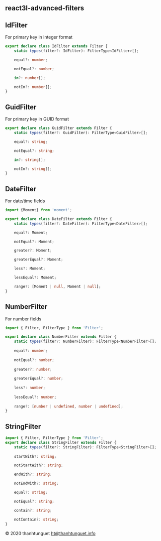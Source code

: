 react3l-advanced-filters
------------------------

## IdFilter

For primary key in integer format

```typescript
export declare class IdFilter extends Filter {
    static types(filter?: IdFilter): FilterType<IdFilter>[];

    equal?: number;

    notEqual?: number;

    in?: number[];

    notIn?: number[];
}
```

## GuidFilter

For primary key in GUID format

```typescript
export declare class GuidFilter extends Filter {
    static types(filter?: GuidFilter): FilterType<GuidFilter>[];

    equal?: string;

    notEqual?: string;

    in?: string[];

    notIn?: string[];
}
```

## DateFilter

For date/time fields

```typescript
import {Moment} from 'moment';

export declare class DateFilter extends Filter {
    static types(filter?: DateFilter): FilterType<DateFilter>[];

    equal?: Moment;

    notEqual?: Moment;

    greater?: Moment;

    greaterEqual?: Moment;

    less?: Moment;

    lessEqual?: Moment;

    range?: [Moment | null, Moment | null];
}
```

## NumberFilter

For number fields

```typescript
import { Filter, FilterType } from 'Filter';

export declare class NumberFilter extends Filter {
    static types(filter?: NumberFilter): FilterType<NumberFilter>[];
   
    equal?: number;
   
    notEqual?: number;
   
    greater?: number;
   
    greaterEqual?: number;
   
    less?: number;
   
    lessEqual?: number;
   
    range?: [number | undefined, number | undefined];
}
```

## StringFilter

```typescript
import { Filter, FilterType } from 'Filter';
export declare class StringFilter extends Filter {
    static types(filter?: StringFilter): FilterType<StringFilter>[];
    
    startWith?: string;

    notStartWith?: string;

    endWith?: string;

    notEndWith?: string;

    equal?: string;

    notEqual?: string;

    contain?: string;

    notContain?: string;
}
```

&copy; 2020 thanhtunguet <ht@thanhtunguet.info>

